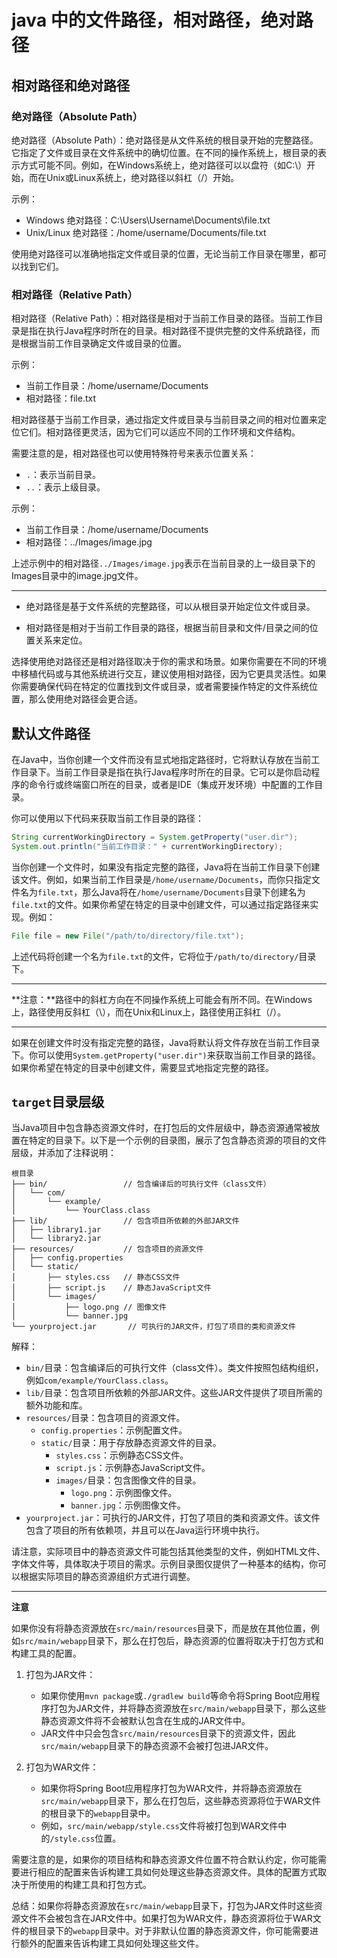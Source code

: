 # java 中的文件路径，相对路径，绝对路径

## 相对路径和绝对路径

### 绝对路径（Absolute Path）

绝对路径（Absolute Path）：绝对路径是从文件系统的根目录开始的完整路径。它指定了文件或目录在文件系统中的确切位置。在不同的操作系统上，根目录的表示方式可能不同。例如，在Windows系统上，绝对路径可以以盘符（如C:\）开始，而在Unix或Linux系统上，绝对路径以斜杠（/）开始。

示例：
- Windows 绝对路径：C:\Users\Username\Documents\file.txt
- Unix/Linux 绝对路径：/home/username/Documents/file.txt

使用绝对路径可以准确地指定文件或目录的位置，无论当前工作目录在哪里，都可以找到它们。

### 相对路径（Relative Path）

相对路径（Relative Path）：相对路径是相对于当前工作目录的路径。当前工作目录是指在执行Java程序时所在的目录。相对路径不提供完整的文件系统路径，而是根据当前工作目录确定文件或目录的位置。

示例：
- 当前工作目录：/home/username/Documents
- 相对路径：file.txt

相对路径基于当前工作目录，通过指定文件或目录与当前目录之间的相对位置来定位它们。相对路径更灵活，因为它们可以适应不同的工作环境和文件结构。

需要注意的是，相对路径也可以使用特殊符号来表示位置关系：
- `.`：表示当前目录。
- `..`：表示上级目录。

示例：
- 当前工作目录：/home/username/Documents
- 相对路径：../Images/image.jpg

上述示例中的相对路径`../Images/image.jpg`表示在当前目录的上一级目录下的Images目录中的image.jpg文件。

---

- 绝对路径是基于文件系统的完整路径，可以从根目录开始定位文件或目录。

- 相对路径是相对于当前工作目录的路径，根据当前目录和文件/目录之间的位置关系来定位。

选择使用绝对路径还是相对路径取决于你的需求和场景。如果你需要在不同的环境中移植代码或与其他系统进行交互，建议使用相对路径，因为它更具灵活性。如果你需要确保代码在特定的位置找到文件或目录，或者需要操作特定的文件系统位置，那么使用绝对路径会更合适。

## 默认文件路径

在Java中，当你创建一个文件而没有显式地指定路径时，它将默认存放在当前工作目录下。当前工作目录是指在执行Java程序时所在的目录。它可以是你启动程序的命令行或终端窗口所在的目录，或者是IDE（集成开发环境）中配置的工作目录。

你可以使用以下代码来获取当前工作目录的路径：

```java
String currentWorkingDirectory = System.getProperty("user.dir");
System.out.println("当前工作目录：" + currentWorkingDirectory);
```

当你创建一个文件时，如果没有指定完整的路径，Java将在当前工作目录下创建该文件。例如，如果当前工作目录是`/home/username/Documents`，而你只指定文件名为`file.txt`，那么Java将在`/home/username/Documents`目录下创建名为`file.txt`的文件。如果你希望在特定的目录中创建文件，可以通过指定路径来实现。例如：

```java
File file = new File("/path/to/directory/file.txt");
```

上述代码将创建一个名为`file.txt`的文件，它将位于`/path/to/directory/`目录下。

---

**注意：**路径中的斜杠方向在不同操作系统上可能会有所不同。在Windows上，路径使用反斜杠（\），而在Unix和Linux上，路径使用正斜杠（/）。

---

如果在创建文件时没有指定完整的路径，Java将默认将文件存放在当前工作目录下。你可以使用`System.getProperty("user.dir")`来获取当前工作目录的路径。如果你希望在特定的目录中创建文件，需要显式地指定完整的路径。

## `target`目录层级

当Java项目中包含静态资源文件时，在打包后的文件层级中，静态资源通常被放置在特定的目录下。以下是一个示例的目录图，展示了包含静态资源的项目的文件层级，并添加了注释说明：

```
根目录
├── bin/                 // 包含编译后的可执行文件（class文件）
│   └── com/
│       └── example/
│           └── YourClass.class
├── lib/                 // 包含项目所依赖的外部JAR文件
│   ├── library1.jar
│   └── library2.jar
├── resources/           // 包含项目的资源文件
│   ├── config.properties
│   └── static/
│       ├── styles.css   // 静态CSS文件
│       ├── script.js    // 静态JavaScript文件
│       └── images/
│           ├── logo.png // 图像文件
│           └── banner.jpg
└── yourproject.jar       // 可执行的JAR文件，打包了项目的类和资源文件
```

解释：

- `bin/`目录：包含编译后的可执行文件（class文件）。类文件按照包结构组织，例如`com/example/YourClass.class`。
- `lib/`目录：包含项目所依赖的外部JAR文件。这些JAR文件提供了项目所需的额外功能和库。
- `resources/`目录：包含项目的资源文件。
  - `config.properties`：示例配置文件。
  - `static/`目录：用于存放静态资源文件的目录。
    - `styles.css`：示例静态CSS文件。
    - `script.js`：示例静态JavaScript文件。
    - `images/`目录：包含图像文件的目录。
      - `logo.png`：示例图像文件。
      - `banner.jpg`：示例图像文件。
- `yourproject.jar`：可执行的JAR文件，打包了项目的类和资源文件。该文件包含了项目的所有依赖项，并且可以在Java运行环境中执行。

请注意，实际项目中的静态资源文件可能包括其他类型的文件，例如HTML文件、字体文件等，具体取决于项目的需求。示例目录图仅提供了一种基本的结构，你可以根据实际项目的静态资源组织方式进行调整。

---

**注意**

如果你没有将静态资源放在`src/main/resources`目录下，而是放在其他位置，例如`src/main/webapp`目录下，那么在打包后，静态资源的位置将取决于打包方式和构建工具的配置。

1. 打包为JAR文件：
   - 如果你使用`mvn package`或`./gradlew build`等命令将Spring Boot应用程序打包为JAR文件，并将静态资源放在`src/main/webapp`目录下，那么这些静态资源文件将不会被默认包含在生成的JAR文件中。
   - JAR文件中只会包含`src/main/resources`目录下的资源文件，因此`src/main/webapp`目录下的静态资源不会被打包进JAR文件。

2. 打包为WAR文件：
   - 如果你将Spring Boot应用程序打包为WAR文件，并将静态资源放在`src/main/webapp`目录下，那么在打包后，这些静态资源将位于WAR文件的根目录下的`webapp`目录中。
   - 例如，`src/main/webapp/style.css`文件将被打包到WAR文件中的`/style.css`位置。

需要注意的是，如果你的项目结构和静态资源文件位置不符合默认约定，你可能需要进行相应的配置来告诉构建工具如何处理这些静态资源文件。具体的配置方式取决于所使用的构建工具和打包方式。

总结：如果你将静态资源放在`src/main/webapp`目录下，打包为JAR文件时这些资源文件不会被包含在JAR文件中。如果打包为WAR文件，静态资源将位于WAR文件的根目录下的`webapp`目录中。对于非默认位置的静态资源文件，你可能需要进行额外的配置来告诉构建工具如何处理这些文件。